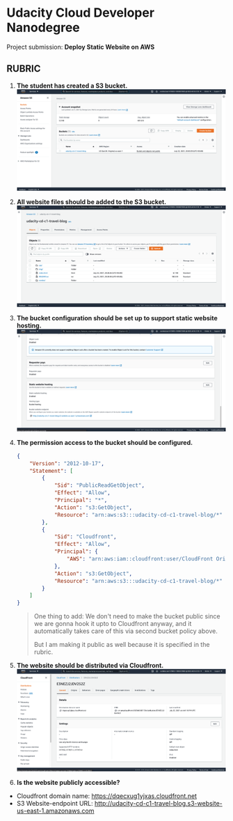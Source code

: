 # Udacity Cloud Developer Nanodegree

Project submission: **Deploy Static Website on AWS**

## RUBRIC

1. **The student has created a S3 bucket.**
![S3 bucket visible in AWS management console](./screenshots/s3_bucket_visible.png)

2. **All website files should be added to the S3 bucket.**
![Website files available in bucket](./screenshots/files_available_in_bucket.png)

3. **The bucket configuration should be set up to support static website hosting.**
![Static hosting enabled](./screenshots/static_hosting_enabled.png)

4. **The permission access to the bucket should be configured.**

    ```json
    {
        "Version": "2012-10-17",
        "Statement": [
            {
                "Sid": "PublicReadGetObject",
                "Effect": "Allow",
                "Principal": "*",
                "Action": "s3:GetObject",
                "Resource": "arn:aws:s3:::udacity-cd-c1-travel-blog/*"
            },
            {
                "Sid": "Cloudfront",
                "Effect": "Allow",
                "Principal": {
                    "AWS": "arn:aws:iam::cloudfront:user/CloudFront Origin Access Identity E15I2Z9YDI46GF"
                },
                "Action": "s3:GetObject",
                "Resource": "arn:aws:s3:::udacity-cd-c1-travel-blog/*"
            }
        ]
    }
    ```

    > One thing to add: We don't need to make the bucket public since we are gonna hook it upto to Cloudfront anyway, and it automatically takes care of this via second bucket policy above.
    >
    > But I am making it public as well because it is specified in the rubric.

5. **The website should be distributed via Cloudfront.**
![Cloudfront distro](./screenshots/cloudfront_distro.png)

6. **Is the website publicly accessible?**

* Cloudfront domain name: <https://dqecxug1yjxas.cloudfront.net>
* S3 Website-endpoint URL: <http://udacity-cd-c1-travel-blog.s3-website-us-east-1.amazonaws.com>
